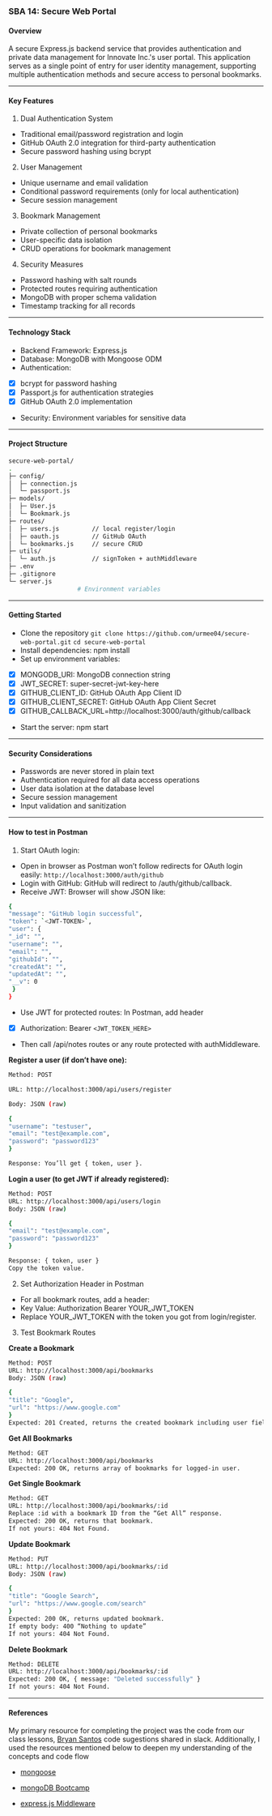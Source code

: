 ### SBA 14: Secure Web Portal

#### Overview

A secure Express.js backend service that provides authentication and private data management for Innovate Inc.'s user portal. This application serves as a single point of entry for user identity management, supporting multiple authentication methods and secure access to personal bookmarks.

---

#### Key Features

1.  Dual Authentication System

- Traditional email/password registration and login
- GitHub OAuth 2.0 integration for third-party authentication
- Secure password hashing using bcrypt

2. User Management

- Unique username and email validation
- Conditional password requirements (only for local authentication)
- Secure session management

3. Bookmark Management

- Private collection of personal bookmarks
- User-specific data isolation
- CRUD operations for bookmark management

4. Security Measures

- Password hashing with salt rounds
- Protected routes requiring authentication
- MongoDB with proper schema validation
- Timestamp tracking for all records

---

#### Technology Stack

- Backend Framework: Express.js
- Database: MongoDB with Mongoose ODM
- Authentication:
- [x] bcrypt for password hashing
- [x] Passport.js for authentication strategies
- [x] GitHub OAuth 2.0 implementation

- Security: Environment variables for sensitive data

---

#### Project Structure

```bash
secure-web-portal/
.
├─ config/
│  ├─ connection.js
│  └─ passport.js
├─ models/
│  ├─ User.js
│  └─ Bookmark.js
├─ routes/
│  ├─ users.js         // local register/login
│  ├─ oauth.js         // GitHub OAuth
│  └─ bookmarks.js     // secure CRUD
├─ utils/
│  └─ auth.js          // signToken + authMiddleware
├─ .env
├─ .gitignore
└─ server.js
                   # Environment variables

```

---

#### Getting Started

- Clone the repository
  `git clone https://github.com/urmee04/secure-web-portal.git`
  `cd secure-web-portal`
- Install dependencies: npm install
- Set up environment variables:

- [x] MONGODB_URI: MongoDB connection string
- [x] JWT_SECRET: super-secret-jwt-key-here
- [x] GITHUB_CLIENT_ID: GitHub OAuth App Client ID
- [x] GITHUB_CLIENT_SECRET: GitHub OAuth App Client Secret
- [x] GITHUB_CALLBACK_URL=http://localhost:3000/auth/github/callback

- Start the server: npm start

---

#### Security Considerations

- Passwords are never stored in plain text
- Authentication required for all data access operations
- User data isolation at the database level
- Secure session management
- Input validation and sanitization

---

#### How to test in Postman

1. Start OAuth login:

- Open in browser as Postman won’t follow redirects for OAuth login easily:
  `http://localhost:3000/auth/github`
- Login with GitHub: GitHub will redirect to /auth/github/callback.
- Receive JWT:
  Browser will show JSON like:

```bash
{
"message": "GitHub login successful",
"token": `<JWT-TOKEN>`,
"user": {
"_id": "",
"username": "",
"email": "",
"githubId": "",
"createdAt": "",
"updatedAt": "",
"__v": 0
 }
}
```

- Use JWT for protected routes: In Postman, add header
- [x] Authorization: Bearer `<JWT_TOKEN_HERE>`

- Then call /api/notes routes or any route protected with authMiddleware.

**Register a user (if don’t have one):**

```bash
Method: POST

URL: http://localhost:3000/api/users/register

Body: JSON (raw)

{
"username": "testuser",
"email": "test@example.com",
"password": "password123"
}

Response: You’ll get { token, user }.
```

**Login a user (to get JWT if already registered):**

```bash
Method: POST
URL: http://localhost:3000/api/users/login
Body: JSON (raw)

{
"email": "test@example.com",
"password": "password123"
}

Response: { token, user }
Copy the token value.
```

2. Set Authorization Header in Postman

- For all bookmark routes, add a header:
- Key Value: Authorization Bearer YOUR_JWT_TOKEN
- Replace YOUR_JWT_TOKEN with the token you got from login/register.

3. Test Bookmark Routes

**Create a Bookmark**

```bash
Method: POST
URL: http://localhost:3000/api/bookmarks
Body: JSON (raw)

{
"title": "Google",
"url": "https://www.google.com"
}
Expected: 201 Created, returns the created bookmark including user field.
```

**Get All Bookmarks**

```bash
Method: GET
URL: http://localhost:3000/api/bookmarks
Expected: 200 OK, returns array of bookmarks for logged-in user.
```

**Get Single Bookmark**

```bash
Method: GET
URL: http://localhost:3000/api/bookmarks/:id
Replace :id with a bookmark ID from the “Get All” response.
Expected: 200 OK, returns that bookmark.
If not yours: 404 Not Found.
```

**Update Bookmark**

```bash
Method: PUT
URL: http://localhost:3000/api/bookmarks/:id
Body: JSON (raw)

{
"title": "Google Search",
"url": "https://www.google.com/search"
}
Expected: 200 OK, returns updated bookmark.
If empty body: 400 “Nothing to update”
If not yours: 404 Not Found.
```

**Delete Bookmark**

```bash
Method: DELETE
URL: http://localhost:3000/api/bookmarks/:id
Expected: 200 OK, { message: "Deleted successfully" }
If not yours: 404 Not Found.
```

---

#### References

My primary resource for completing the project was the code from our class lessons, [Bryan Santos](https://www.linkedin.com/in/bryandevelops/) code sugestions shared in slack. Additionally, I used the resources mentioned below to deepen my understanding of the concepts and code flow

- [mongoose](https://developer.mozilla.org/en-US/docs/Learn_web_development/Extensions/Server-side/Express_Nodejs/mongoose)

- [mongoDB Bootcamp](https://generalmotors.udemy.com/course/nodejs-express-mongodb-bootcamp/learn/lecture/15065064#overview)

- [express.js Middleware](https://expressjs.com/en/guide/using-middleware.html)
